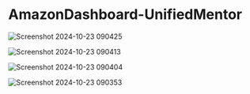 # AmazonDashboard-UnifiedMentor
![Screenshot 2024-10-23 090425](https://github.com/user-attachments/assets/387774bc-b08a-45f1-9c56-5dd4142e237e)

![Screenshot 2024-10-23 090413](https://github.com/user-attachments/assets/5829eb86-aa97-4edb-a614-1e7c149decbb)

![Screenshot 2024-10-23 090404](https://github.com/user-attachments/assets/34cded05-e11b-498c-baf2-a9d9afaeab0c)

![Screenshot 2024-10-23 090353](https://github.com/user-attachments/assets/d696d233-c6b2-4428-a2e0-910b9a479cad)
